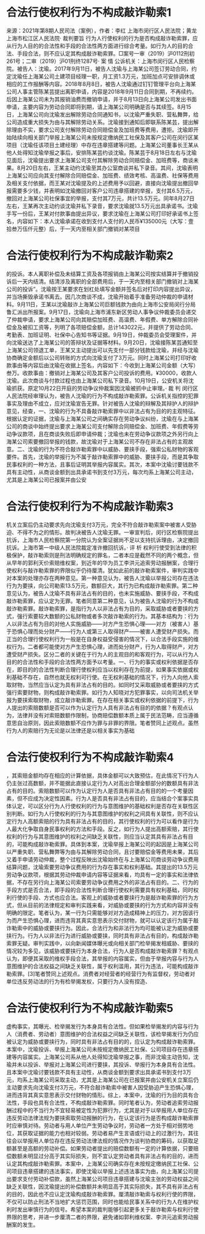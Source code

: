 # 合法行使权利行为不构成敲诈勒索1

来源：2021年第8期人民司法（案例），作者：李红  上海市闵行区人民法院；黄龙  上海市松江区人民法院· 裁判要旨 行为人行使权利的行为是否构成敲诈勒索罪，应从行为人目的的合法性和手段的合法性两方面进行综合考量。如行为人的目的合法、手段合法，则不应认定其构成敲诈勒索罪。□案号一审（2019）沪0112刑初261号；二审（2019）沪01刑终1287号· 案 情  公诉机关：上海市闵行区人民检察院。被告人：沈瑜。2017年9月11日，被告人沈瑜与上海某公司签订劳动合同，约定沈瑜任上海某公司土建项目经理一职，月工资1.3万元，加班加点可安排调休或相应的工作报酬等内容。2018年8月8日，被告人沈瑜通过钉钉管理平台向上海某公司人事主管陈某芸提出离职申请，内容是2018年9月11日合同到期，不再续约。后因上海某公司未为其报销油费而撤销申请，并于8月13日向上海某公司发出书面申请，主要内容为劳动合同即将到期，请上海某公司明确是否与其续签。8月15日，上海某公司向沈瑜发出解除劳动合同通知书，以沈瑜严重失职、营私舞弊，给公司造成重大损失为由与其解除劳动关系。沈瑜接到通知后即联系陈某芸，提出解除理由不实，要求公司支付解除劳动合同赔偿金及加班费等费用，遭拒。沈瑜即开始陆续向相关部门举报上海某公司未按规定缴纳民工社保及其客户公司在闵行区某项目（沈瑜任该项目土建经理）中存在违章搭建等问题。上海某公司董事长王某从他人处得知沈瑜举报之事后，安排陈某芸约谈沈瑜。陈某芸于8月18日左右与沈瑜见面后，沈瑜提出要求上海某公司支付其解除劳动合同赔偿金、加班费等，商谈未果。8月20日左右，王某主动约沈瑜至其办公室商谈并私下录音。其间，沈瑜表明上海某公司应向其支付解除合同赔偿金、加班费、绩效考核、高温费、社保等费用及相关支付依据，而王某对沈瑜提及的上述费用予以回避，直接向沈瑜提出撤回举报需要多少钱，并表明如沈瑜撤回对客户公司违章搭建的举报，支付其6.5万元，撤回对上海某公司社保事宜的举报，支付其7万元，共计13.5万元。同年8月27日左右，王某再次主动约谈沈瑜并私下录音，要求沈瑜就13.5万元出具承诺书。沈瑜手写一份后，王某对付款事由提出异议，要求沈瑜在上海某公司打印好承诺书上签名，内容如下：本人沈瑜承诺在收到支付人支付的人民币¥135000元（大写：壹拾叁万伍仟元整）后，于一天内至相关部门撤销对某项目

# 合法行使权利行为不构成敲诈勒索2

的投诉。本人离职补偿及未结算工资及各项报销由上海某公司按实结算并于撤销投诉后一天内结清。结清涉及离职的全部费用后，于一天内至相关部门撤销对上海某公司的投诉”。沈瑜按王某要求在划杠处填写金额并签名后对打印内容提出异议，并当场撕毁承诺书离去。因几次商谈不成，沈瑜开始着手准备劳动仲裁的申请材料。9月11日，王某以沈瑜敲诈上海某公司巨额钱款为由向上海市公安局闵行分局鲁汇派出所报案。9月17日，沈瑜向上海市浦东新区劳动人事争议仲裁委员会递交了仲裁申请，要求上海某公司向其赔偿加班费、高温费、年假费、单方解除合同补偿金及被扣工资等，列明了各项赔偿金额，总计143022元，并提供了劳动合同、考勤表、加班证明、社保中心告知书等证据。9月19日，仲裁委员会受理案件，并向沈瑜送达了上海某公司的答辩状及证据等材料。9月20日，沈瑜接陈某芸通知至上海某公司领退工单，王某又主动提出可以先支付一部分钱款给沈瑜，并经与沈瑜协商确定金额后以公司转账的方式向沈瑜支付了3万元。同时上海某公司打印好收款事由等内容后由沈瑜在收据上签名，内容如下：今收到上海某公司金额（大写）叁万。收款事由：撤销对上海某公司及其客户公司投诉的费用。¥30000，收款人沈瑜。此次商谈与付款过程也由上海某公司私下录音。10月19日，公安机关将沈瑜抓获。原定10月22日开庭的劳动争议仲裁案因沈瑜被抓中止审理。· 裁 判  闵行区人民法院经审理认为，被告人沈瑜的行为不构成敲诈勒索罪。公诉机关指控的犯罪事实及理由不成立，应对沈瑜宣告无罪。针对被告人沈瑜的辩解及其辩护人的辩护意见，经查，一、沈瑜的行为不具备敲诈勒索罪中以非法占有为目的的主观特征。根据认定的证据，沈瑜与上海某公司之间确实存在劳动争议纠纷，沈瑜在与上海某公司的商谈中始终提出要求上海某公司支付解除合同赔偿金、加班费、年假费等劳动争议款项，且在商谈失败后即申请仲裁；沈瑜也未在劳动争议款项之外另行向上海某公司索要撤回举报的钱款，故沈瑜对于上海某公司不存在非法占有的主观故意。二、沈瑜的行为不符合敲诈勒索罪中以威胁、要挟手段，强索公私财物的客观要件。首先，沈瑜的举报行为不属于敲诈勒索罪中的威胁、要挟手段，而是其争取民事权利的一种方法，且事后证明其举报内容属实。其次，本案中沈瑜讨要钱款不具有主动性，从商谈金额到出具承诺书到支付3万元，每次均系上海某公司主动，尤其是上海某公司已报案并由公安

# 合法行使权利行为不构成敲诈勒索3

机关立案后仍主动要求先向沈瑜支付3万元，完全不符合敲诈勒索案中被害人受胁迫、不得不为之的情形。故判决被告人沈瑜无罪。一审宣判后，闵行区检察院提出抗诉，上海市人民检察院第一分院认为全案证据尚不足以支持抗诉理由，决定撤回抗诉。上海市第一中级人民法院裁定准许撤回抗诉。· 评 析 权利行使受到法律的积极保护，敲诈勒索则是刑法明确规定的罪名，二者本应是截然不同的两个概念，但从早年的郭利天价索赔维权案，到近年的华为员工李洪元追索劳动报酬案，合理行使权利与敲诈勒索罪的界限似乎仍待厘清。犹如此前的敲诈勒索案件，审判实践中对本案的处理亦存在两种意见。第一种意见认为，被告人沈瑜以举报公司存在违法行为为要挟，向公司勒索13.5万元，数额巨大，其行为已构成敲诈勒索罪。第二种意见认为，被告人沈瑜不具有非法占有的目的，也未实施威胁、要挟手段，不构成敲诈勒索罪，应认定为无罪。笔者同意第二种意见，认为被告人沈瑜的行为不构成敲诈勒索罪。敲诈勒索罪，是指行为人以非法占有为目的，采取威胁或者要挟的方式，强行索要较大数额的公私财物或者多次敲诈勒索的行为。其基本结构为：行为人以非法占有为目的对他人实施威胁——对方产生恐惧心理——对方（被害人）基于恐惧心理而处分财产——行为人或第三人取得财产——被害人遭受财产损失。而正当的合理行使权利行为一般是在自身权益受侵害的情况下，以合法手段实施的维权行为。二者都可能使对方产生恐惧心理，进而处分财产，行为人取得财产，对方遭受财产损失。区分二者的关键在于行为人的主观目的和客观行为，可以从行为人目的的合法性和手段的合法性两方面予以考量。一、行为的事实或权利依据是否存在，即目的的合法性判断合理行使权利应当以权利存在为前提，如果事实依据或权利基础不存在，自然也就无权利可行使。在无权利基础的情况下，行为人向他人索取财物，当然应当认定为具有非法占有的目的。如同时又采取威胁或者要挟的方式强行索要财物，则构成敲诈勒索罪。如行为人知晓对方犯罪事实，以向司法机关举报为要挟索取财物，成立敲诈勒索罪。在存在相关事实或权利依据的前提下，行为人提出的索赔数额是否可以作为认定行为人具有非法占有目的的依据？有观点认为，法律并没有对索赔数额作限制，协商赔偿数额本质上属于民法范畴，应当遵循意思自治原则，因此索赔数额不应作为罪与非罪的界限。笔者赞同上述观点。虽然行为人的索赔行为无论是以法律还是以相关事实为基础

# 合法行使权利行为不构成敲诈勒索4

，其索赔金额均存在相应的计算依据，具体金额可以大致预估，在此情况下行为人仍主张过高数额，并不能据此直接认定行为人对高出合理金额部分的数额具有非法占有的目的。索赔数额可以作为认定行为人是否具有非法占有目的的一个考量因素，但不应成为决定性因素。行为人是否具有非法占有目的，应当结合个案事实具体认定，可以区分行为人行使权利的行为与意图维护的基础权利是否存在关联性区别判断。如行为人行使权利的行为与其意图维护的权利之间具有关联性，则不应认定行为人高额索赔的行为具有非法占有的目的，其行使权利的行为可以看作是行为人最大化争取自身民事权利的方法和手段。反之，如行为人提出高额索赔，其行使权利的行为与其意图维护的权利之间缺乏关联性，则应当认定其具有非法占有目的，可能构成敲诈勒索罪。具体到本案，沈瑜举报上海某公司的起因是上海某公司以严重失职、营私舞弊等为由与其解除劳动合同，且讨要赔偿金等费用未果，其后又着手申请劳动仲裁，整个过程反映出沈瑜始终在与上海某公司商谈劳动争议费用结算问题，沈瑜索要劳动争议费用的行为存在事实和权利基础。其提出的13.5万元劳动争议款项，根据其劳动仲裁申请内容等证据来看，均具有一定的事实和法律依据，不存在另行向上海某公司索要劳动争议费用之外的非法占有目的。二、行为的手段方式是否合法，即手段的合法性判断合理行使权利需要具有权利基础，同时权利行使的手段、方式也应合法。客观上的威胁或者要挟行为是敲诈勒索罪的行为方式，但从目前的法律规定和审判实践来看，对威胁或要挟的行为方式和内容并没有明确的限定。笔者认为，某一行为只需能够对对方造成精神上的压力，对方因该行为而产生恐惧心理，进而违背其真实意思表示交付财物，就可以认定该行为属于敲诈勒索中的威胁或要挟行为。因此，合法行为和非法行为均可能被认定为威胁或要挟行为。行为人以非法行为进行威胁或要挟，同时具有非法占有目的，构成敲诈勒索罪无疑。审判实践中，以向新闻媒体曝光或向相关部门检举揭发相威胁、要挟的情况较为多见，该威胁或要挟行为本身合法，行为人是否构成敲诈勒索罪？有观点认为，即便其采取的维权手段合法，其举报的内容属实，但由于举报内容与行为人意图维护的合法权益之间缺乏关联性，属于权利滥用，其行为违法，可能构成敲诈勒索罪。[3]笔者赞同上述观点。消费者对经营者的经营行为有监督权，劳动者对单位违反劳动法的行为有检举揭发权，只要行为人没有捏造、

# 合法行使权利行为不构成敲诈勒索5

虚构事实，其曝光、检举揭发行为本身具有合法性。但如果检举揭发的内容与行为人（消费者、劳动者）意图维护的合法权益之间缺乏关联性，该检举揭发行为仍应被认定为威胁或要挟行为，同时具有非法占有目的的，应认定为构成敲诈勒索罪。本案中，沈瑜投诉、举报上海某公司未按规定缴纳民工社保、公司项目存在违章搭建等内容属实。上海某公司系从他人处得知沈瑜举报之事，而非沈瑜主动告知，沈瑜并未以投诉、举报对上海某公司进行要挟，其投诉、举报行为本身具有合法性。且本案中沈瑜讨要钱款不具有主动性，从商谈金额到要求出具承诺书到支付3万元，均系上海某公司采取主动，尤其是上海某公司在已报案并由公安机关立案后仍主动要求先向沈瑜支付3万元，不符合敲诈勒索中被害人因受胁迫产生恐惧心理，进而违背其真实意思表示交付财物的情形。综上，本案中，沈瑜的行为目的具有合法性，手段也具有合法性，不构成敲诈勒索罪。同时笔者认为，劳动者追索劳动报酬过程中的不当行为不宜轻易被定性为犯罪行为，尤其是对于以举报用人单位存在违反劳动法律法规为要挟索取劳动报酬的行为，在认定该行为是否构成敲诈勒索罪时应审慎对待。劳动者与用人单位产生劳动争议时，劳动者一方处于相对弱势地位，其获取证据的能力也相对较弱。劳动者易产生言语或行动上的过激行为，其往往会以举报用人单位存在违反劳动法律法规的情况作为谈判协商的筹码，以获取足额甚至是高额的劳动补偿。如果劳动者提出的赔偿数额有一定的计算依据，只要赔偿数额未明显过分高于其实际损失，则不宜认定劳动者具有非法占有的目的，进而认定其构成敲诈勒索罪。本案中，上海某公司确实存在未按规定缴纳民工社保、公司项目违章搭建的违法事实，即使沈瑜以举报上述违法事实为由，向上海某公司提出要求支付劳动补偿款，虽然上海某公司项目违章搭建与沈瑜主张的劳动权益之间缺乏关联性，因沈瑜提出的补偿数额并未明显高于其实际损失，其不具有非法占有的目的，因此也不应认定沈瑜构成敲诈勒索罪。厘清敲诈勒索与权利行使的界限，不仅可以防止刑法不当地扩大惩罚范围，同时也能给民事关系中的行为人在维护权利时发出审慎行为的信号。希望本案的裁判能够引起更多关于敲诈勒索与权利行使界限的思考，并进一步厘清二者的界限，避免诸如郭利维权案、李洪元追索劳动报酬案的发生。

